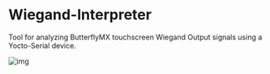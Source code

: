 # Wiegand-Interpreter
Tool for analyzing ButterflyMX touchscreen Wiegand Output signals using a Yocto-Serial device.

![img](https://app.lucidchart.com/publicSegments/view/143f6faa-94b2-478c-a12e-5f6278e113f5/image.png "LucidChart Diagram and Summary")

